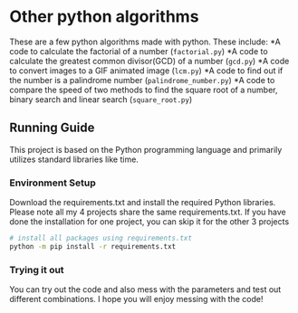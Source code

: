 # Other python algorithms

These are a few python algorithms made with python.
These include:
*A code to calculate the factorial of a number (`factorial.py`)
*A code to calculate the greatest common divisor(GCD) of a number (`gcd.py`)
*A code to convert images to a GIF animated image (`lcm.py`)
*A code to find out if the number is a palindrome number (`palindrome_number.py`)
*A code to compare the speed of two methods to find the square root of a number, binary search and linear search (`square_root.py`)
 
## Running Guide

This project is based on the Python programming language and primarily utilizes standard libraries like time.

### Environment Setup

Download the requirements.txt and install the required Python libraries. Please note all my 4 projects share the same requirements.txt. If you have done the installation for one project, you can skip it for the other 3 projects

```bash
# install all packages using requirements.txt
python -m pip install -r requirements.txt
```

### Trying it out
You can try out the code and also mess with the parameters and test out different combinations.
I hope you will enjoy messing with the code!
